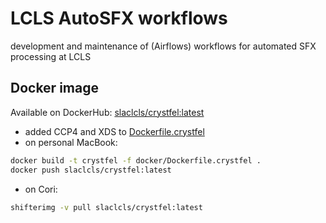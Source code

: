 # LCLS AutoSFX workflows
development and maintenance of (Airflows) workflows for automated SFX processing at LCLS

## Docker image
Available on DockerHub: [slaclcls/crystfel:latest](https://hub.docker.com/repository/registry-1.docker.io/slaclcls/crystfel/tags?page=1)

- added CCP4 and XDS to [Dockerfile.crystfel](https://github.com/fredericpoitevin/relmanage/blob/crystfel-docker-image-for-cori/docker/nersc/docker/Dockerfile.crystfel)
- on personal MacBook:
```bash
docker build -t crystfel -f docker/Dockerfile.crystfel .
docker push slaclcls/crystfel:latest
```
- on Cori: 
```bash
shifterimg -v pull slaclcls/crystfel:latest
```

